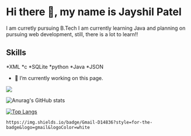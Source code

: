 # Hi there 👋, my name is Jayshil Patel
I am curretly pursuing B.Tech 
I am currently learning Java and planning on pursuing web development, still, there is a lot to learn!!

## Skills
*XML 
*c
*SQLite
*python
*Java 
*JSON


- 🔭 I’m currently working on this page. 


![](https://komarev.com/ghpvc/?username=Jayshil-Patel&color=lightgrey)



![Anurag's GitHub stats](https://github-readme-stats.vercel.app/api?username=Jayshil-Patel&hide=contribs,prs,issues&theme=dracula)

[![Top Langs](https://github-readme-stats.vercel.app/api/top-langs/?username=Jayshil-Patel&layout=compact)](https://github.com/anuraghazra/github-readme-stats)

	https://img.shields.io/badge/Gmail-D14836?style=for-the-badge&logo=gmail&logoColor=white
